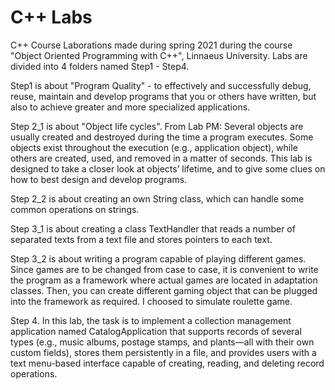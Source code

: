 # C++ Labs
C++ Course Laborations made during spring 2021 during the course "Object Oriented Programming with C++", Linnaeus University.
Labs are divided into 4 folders named Step1 - Step4. 

Step1 is about "Program Quality" - to effectively and successfully debug, reuse, maintain and develop programs that you or others have written, but also to achieve greater and more specialized applications. 

Step 2_1 is about "Object life cycles". From Lab PM: Several objects are usually created and destroyed during the time a program executes. Some objects exist throughout the execution (e.g., application object), while others are created, used, and removed in a matter of seconds. This lab is designed to take a closer look at objects’ lifetime, and to give some clues on how to best design and develop programs.

Step 2_2 is about creating an own String class, which can handle some common operations on strings.

Step 3_1 is about creating a class TextHandler that reads a number of separated texts from a text file and stores pointers to each text. 

Step 3_2 is about writing a program capable of playing different games. Since games are to be changed from case to case, it is convenient to write the program as a framework where actual games are located in adaptation classes. Then, you can create different gaming object that can be plugged into the framework as required. I choosed to simulate roulette game.

Step 4. In this lab, the task is to implement a collection management application named CatalogApplication that supports records of several types (e.g., music albums, postage stamps, and plants—all with their own custom fields), stores them persistently in a file, and provides users with a text menu-based interface capable of creating, reading, and deleting record operations.
